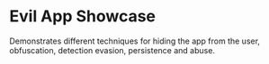 # Evil App Showcase

Demonstrates different techniques for hiding the app from the user, obfuscation, detection evasion, persistence and abuse. 
